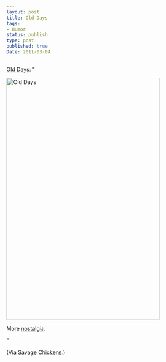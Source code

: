 ```yaml
---
layout: post
title: Old Days
tags:
- Humor
status: publish
type: post
published: true
Date: 2011-03-04
---
```

<p><a href="http://www.savagechickens.com/2011/03/old-days.html">Old Days</a>: "<p><img title="Old Days" src="http://www.savagechickens.com/wp-content/uploads/chickenyoungagain.jpg" alt="Old Days" width="400" height="632"></p>
<p>More <a href="http://www.savagechickens.com/tag/nostalgia">nostalgia</a>.</p>"</p>

<p>(Via <a href="http://www.savagechickens.com/">Savage Chickens</a>.)</p>
